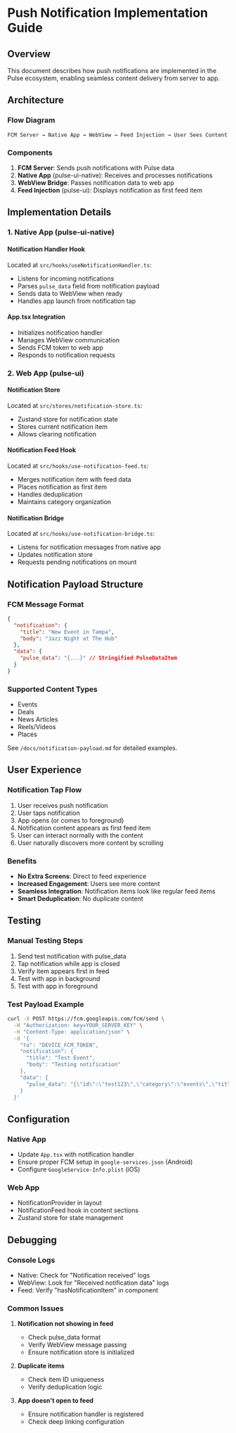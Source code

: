 # Push Notification Implementation Guide

## Overview
This document describes how push notifications are implemented in the Pulse ecosystem, enabling seamless content delivery from server to app.

## Architecture

### Flow Diagram
```
FCM Server → Native App → WebView → Feed Injection → User Sees Content
```

### Components
1. **FCM Server**: Sends push notifications with Pulse data
2. **Native App** (pulse-ui-native): Receives and processes notifications
3. **WebView Bridge**: Passes notification data to web app
4. **Feed Injection** (pulse-ui): Displays notification as first feed item

## Implementation Details

### 1. Native App (pulse-ui-native)

#### Notification Handler Hook
Located at `src/hooks/useNotificationHandler.ts`:
- Listens for incoming notifications
- Parses `pulse_data` field from notification payload
- Sends data to WebView when ready
- Handles app launch from notification tap

#### App.tsx Integration
- Initializes notification handler
- Manages WebView communication
- Sends FCM token to web app
- Responds to notification requests

### 2. Web App (pulse-ui)

#### Notification Store
Located at `src/stores/notification-store.ts`:
- Zustand store for notification state
- Stores current notification item
- Allows clearing notification

#### Notification Feed Hook
Located at `src/hooks/use-notification-feed.ts`:
- Merges notification item with feed data
- Places notification as first item
- Handles deduplication
- Maintains category organization

#### Notification Bridge
Located at `src/hooks/use-notification-bridge.ts`:
- Listens for notification messages from native app
- Updates notification store
- Requests pending notifications on mount

## Notification Payload Structure

### FCM Message Format
```json
{
  "notification": {
    "title": "New Event in Tampa",
    "body": "Jazz Night at The Hub"
  },
  "data": {
    "pulse_data": "{...}" // Stringified PulseDataItem
  }
}
```

### Supported Content Types
- Events
- Deals
- News Articles
- Reels/Videos
- Places

See `/docs/notification-payload.md` for detailed examples.

## User Experience

### Notification Tap Flow
1. User receives push notification
2. User taps notification
3. App opens (or comes to foreground)
4. Notification content appears as first feed item
5. User can interact normally with the content
6. User naturally discovers more content by scrolling

### Benefits
- **No Extra Screens**: Direct to feed experience
- **Increased Engagement**: Users see more content
- **Seamless Integration**: Notification items look like regular feed items
- **Smart Deduplication**: No duplicate content

## Testing

### Manual Testing Steps
1. Send test notification with pulse_data
2. Tap notification while app is closed
3. Verify item appears first in feed
4. Test with app in background
5. Test with app in foreground

### Test Payload Example
```bash
curl -X POST https://fcm.googleapis.com/fcm/send \
  -H "Authorization: key=YOUR_SERVER_KEY" \
  -H "Content-Type: application/json" \
  -d '{
    "to": "DEVICE_FCM_TOKEN",
    "notification": {
      "title": "Test Event",
      "body": "Testing notification"
    },
    "data": {
      "pulse_data": "{\"id\":\"test123\",\"category\":\"events\",\"title\":\"Test Event\",\"description\":\"Test Description\",\"location\":\"Tampa\"}"
    }
  }'
```

## Configuration

### Native App
- Update `App.tsx` with notification handler
- Ensure proper FCM setup in `google-services.json` (Android)
- Configure `GoogleService-Info.plist` (iOS)

### Web App
- NotificationProvider in layout
- NotificationFeed hook in content sections
- Zustand store for state management

## Debugging

### Console Logs
- Native: Check for "Notification received" logs
- WebView: Look for "Received notification data" logs
- Feed: Verify "hasNotificationItem" in component

### Common Issues
1. **Notification not showing in feed**
   - Check pulse_data format
   - Verify WebView message passing
   - Ensure notification store is initialized

2. **Duplicate items**
   - Check item ID uniqueness
   - Verify deduplication logic

3. **App doesn't open to feed**
   - Ensure notification handler is registered
   - Check deep linking configuration